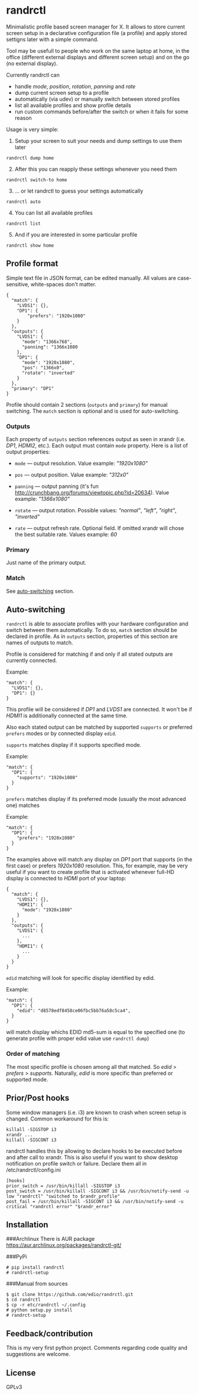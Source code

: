 randrctl
========

Minimalistic profile based screen manager for X. It allows to store current screen setup in a declarative configuration file (a profile) and apply stored settigns later with a simple command.

Tool may be usefull to people who work on the same laptop at home, in the office (different external displays and different screen setup) and on the go (no external display).

Currently randrctl can
* handle *mode*, *position*, *rotation*, *panning* and *rate*
* dump current screen setup to a profile
* automatically (via udev) or manually switch between stored profiles
* list all available profiles and show profile details
* run custom commands before/after the switch or when it fails for some reason

Usage is very simple:

1. Setup your screen to suit your needs and dump settings to use them later

  ```randrctl dump home```

2. After this you can reapply these settings whenever you need them

  ```randrctl switch-to home```

3. ... or let randrctl to guess your settings automatically

  ```randrctl auto```
  
4. You can list all available profiles

  ```randrctl list```
  
5. And if you are interested in some particular profile

  ```randrctl show home```


Profile format
--------------

Simple text file in JSON format, can be edited manually. All values are case-sensitive, white-spaces don't matter.

```
{
  "match": {
    "LVDS1": {},
    "DP1": {
        "prefers": "1920x1080"
    }
  },
  "outputs": {
    "LVDS1": {
      "mode": "1366x768",
      "panning": "1366x1080
    },
    "DP1": {
      "mode": "1920x1080",
      "pos": "1366x0",
      "rotate": "inverted"
    }
  },
  "primary": "DP1"
}
```

Profile should contain 2 sections (```outputs``` and ```primary```) for manual switching. The ```match``` section is optional and is used for auto-switching.


### Outputs

Each property of ```outputs``` section references output as seen in xrandr (i.e. *DP1*, *HDMI2*, etc.). Each output must contain ```mode``` property. Here is a list of output properties:

* ```mode``` — output resolution. Value example: *"1920x1080"*

* ```pos``` — output position. Value example: *"312x0"*

* ```panning``` — output panning (it's fun http://crunchbang.org/forums/viewtopic.php?id=20634). Value example: *"1366x1080"*

* ```rotate``` — output rotation. Possible values: *"normal"*, *"left"*, *"right"*, *"inverted"*

* ```rate``` — output refresh rate. Optional field. If omitted xrandr will chose the best suitable rate. Values example: *60*


### Primary

Just name of the primary output.


### Match

See [auto-switching](auto) section.


Auto-switching<a name="auto"></a>
---------------------------------------

```randrctl``` is able to associate profiles with your hardware configuration and switch between them automatically. To do so, ```match``` section should be declared in profile. As in ```outputs``` section, properties of this section are names of outputs to match.

Profile is considered for matching if and only if all stated outputs are currently connected.

Example:

```
"match": {
  "LVDS1": {},
  "DP1": {}
}
```
This profile will be considered if *DP1* and *LVDS1* are connected. It won't be if *HDMI1* is additionally connected at the same time.

Also each stated output can be matched by supported ```supports``` or preferred ```prefers``` modes or by connected display ```edid```.

```supports``` matches display if it supports specified mode.

Example:

```
"match": {
  "DP1": {
    "supports": "1920x1080"
  }
}
```

```prefers``` matches display if its preferred mode (usually the most advanced one) matches

Example:

```
"match": {
  "DP1": {
    "prefers": "1920x1080"
  }
}
```
The examples above will match any display on *DP1* port that supports (in the first case) or prefers *1920x1080* resolution. This, for example, may be very useful if you want to create profile that is activated whenever full-HD display is connected to *HDMI* port of your laptop:

```
{
  "match": {
    "LVDS1": {},
    "HDMI1": {
      "mode": "1920x1080"
    }
  },
  "outputs": {
    "LVDS1": {
      ...
    },
    "HDMI1": {
      ...
    }
  }
}
```

```edid``` matching will look for specific display identified by edid.

Example:

```
"match": {
  "DP1": {
    "edid": "d8578edf8458ce06fbc5bb76a58c5ca4",
  }
}
```
will match display whichs EDID md5-sum is equal to the specified one (to generate profile with proper edid value use ```randrctl dump```)


### Order of matching

The most specific profile is chosen among all that matched. So *edid* > *prefers* > *supports*. Naturally, *edid* is more specific than preferred or supported mode.


Prior/Post hooks
------------------

Some window managers (i.e. i3) are known to crash when screen setup is changed. Common workaround for this is:

```
killall -SIGSTOP i3
xrandr ...
killall -SIGCONT i3
```

randrctl handles this by allowing to declare hooks to be executed before and after call to xrandr. This is also useful if you want to show desktop notification on profile switch or failure. Declare them all in /etc/randrctl/config.ini

```
[hooks]
prior_switch = /usr/bin/killall -SIGSTOP i3
post_switch = /usr/bin/killall -SIGCONT i3 && /usr/bin/notify-send -u low "randrctl" "switched to $randr_profile"
post_fail = /usr/bin/killall -SIGCONT i3 && /usr/bin/notify-send -u critical "randrctl error" "$randr_error"
```


Installation
------------


###Archlinux
There is AUR package https://aur.archlinux.org/packages/randrctl-git/


###PyPi
```
# pip install randrctl
# randrctl-setup
```


###Manual from sources

```
$ git clone https://github.com/edio/randrctl.git
$ cd randrctl
$ cp -r etc/randrctl ~/.config
# python setup.py install
# randrct-setup
```


Feedback/contribution
---------------------

This is my very first python project. Comments regarding code quality and suggestions are welcome. 


License
-------
GPLv3
